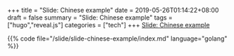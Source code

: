 +++
title = "Slide: Chinese example"
date = 2019-05-26T01:14:22+08:00
draft = false
summary = "Slide: Chinese example"
tags = ["hugo","reveal.js"]
categories = ["tech"]
+++
<a href="/slide/slide-chinese-example/" target="_blank">Slide: Chinese example</a>
<!--more-->
{{% code file="/slide/slide-chinese-example/index.md" language="golang" %}}
